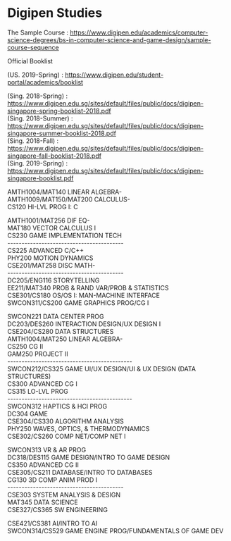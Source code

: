 # Digipen Studies

The Sample Course : https://www.digipen.edu/academics/computer-science-degrees/bs-in-computer-science-and-game-design/sample-course-sequence

Official Booklist

(US. 2019-Spring) : https://www.digipen.edu/student-portal/academics/booklist

(Sing. 2018-Spring) : https://www.digipen.edu.sg/sites/default/files/public/docs/digipen-singapore-spring-booklist-2018.pdf<br>
(Sing. 2018-Summer) : https://www.digipen.edu.sg/sites/default/files/public/docs/digipen-singapore-summer-booklist-2018.pdf<br>
(Sing. 2018-Fall) : https://www.digipen.edu.sg/sites/default/files/public/docs/digipen-singapore-fall-booklist-2018.pdf<br>
(Sing. 2019-Spring) : https://www.digipen.edu.sg/sites/default/files/public/docs/digipen-singapore-booklist.pdf

AMTH1004/MAT140		LINEAR ALGEBRA-<br>
AMTH1009/MAT150/MAT200	CALCULUS-<br>
CS120			HI-LVL PROG I: C<br>

AMTH1001/MAT256	DIF EQ-<br>
MAT180		VECTOR CALCULUS I<br>
CS230		GAME IMPLEMENTATION TECH<br>
-----------------------------------------<br>
CS225		ADVANCED C/C++<br>
PHY200		MOTION DYNAMICS<br>
CSE201/MAT258	DISC MATH-<br>
-----------------------------------------<br>
DC205/ENG116	STORYTELLING<br>
EE211/MAT340	PROB & RAND VAR/PROB & STATISTICS<br>
CSE301/CS180	OS/OS I: MAN-MACHINE INTERFACE<br>
SWCON311/CS200	GAME GRAPHICS PROG/CG I

SWCON221	DATA CENTER PROG<br>
DC203/DES260	INTERACTION DESIGN/UX DESIGN I<br>
CSE204/CS280	DATA STRUCTURES<br>
AMTH1004/MAT250	LINEAR ALGEBRA-<br>
CS250		CG II<br>
GAM250		PROJECT II<br>
--------------------------------------------<br>
SWCON212/CS325	GAME UI/UX DESIGN/UI & UX DESIGN (DATA STRUCTURES)<br>
CS300		ADVANCED CG I<br>
CS315		LO-LVL PROG<br>
--------------------------------------------<br>
SWCON312	HAPTICS & HCI PROG<br>
DC304		GAME<br>
CSE304/CS330	ALGORITHM ANALYSIS<br>
PHY250		WAVES, OPTICS, & THERMODYNAMICS<br>
CSE302/CS260	COMP NET/COMP NET I<br>

SWCON313	VR & AR PROG<br>
DC318/DES115	GAME DESIGN/INTRO TO GAME DESIGN<br>
CS350		ADVANCED CG II<br>
CSE305/CS211	DATABASE/INTRO TO DATABASES<br>
CG130		3D COMP ANIM PROD I<br>
-----------------------------------------<br>
CSE303		SYSTEM ANALYSIS & DESIGN<br>
MAT345		DATA SCIENCE<br>
CSE327/CS365	SW ENGINEERING<br>

CSE421/CS381	AI/INTRO TO AI<br>
SWCON314/CS529	GAME ENGINE PROG/FUNDAMENTALS OF GAME DEV
